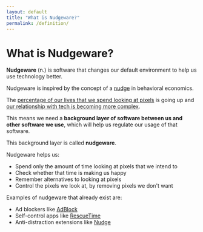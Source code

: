```yaml
---
layout: default
title: "What is Nudgeware?"
permalink: /definition/
---
```


# What is Nudgeware?

**Nudgeware** (n.) is software that changes our default environment to help us use technology better.

Nudgeware is inspired by the concept of a [nudge](https://en.wikipedia.org/wiki/Nudge_theory) in behavioral economics.

The [percentage of our lives that we spend looking at pixels](https://blog.rescuetime.com/screen-time-stats-2018/) is going up and [our relationship with tech is becoming more complex](https://www.nytimes.com/2019/12/05/opinion/digital-technology-brain.html).


This means we need a **background layer of software between us and other software we use**, which will help us regulate our usage of that software.

This background layer is called **nudgeware**.


Nudgeware helps us:
- Spend only the amount of time looking at pixels that we intend to
- Check whether that time is making us happy
- Remember alternatives to looking at pixels
- Control the pixels we look at, by removing pixels we don't want


Examples of nudgeware that already exist are:
- Ad blockers like [AdBlock](https://getadblock.com/)
- Self-control apps like [RescueTime](https://www.rescuetime.com/)
- Anti-distraction extensions like [Nudge](http://nudgeware.io/)
